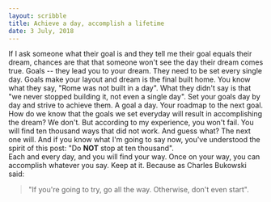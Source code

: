 ```yaml
---
layout: scribble
title: Achieve a day, accomplish a lifetime
date: 3 July, 2018
---
```


If I ask someone what their goal is and they tell me their goal equals their dream, chances are that that someone won't see the day their dream comes true. Goals -- they lead you to your dream. They need to be set every single day. Goals make your layout and dream is the final built home. You know what they say, "Rome was not built in a day". What they didn't say is that "we never stopped building it, not even a single day". Set your goals day by day and strive to achieve them. A goal a day. Your roadmap to the next goal.  
How do we know that the goals we set everyday will result in accomplishing the dream? We don't. But according to my experience, you won't fail. You will find ten thousand ways that did not work. And guess what? The next one will. And if you know what I'm going to say now, you've understood the spirit of this post: "Do __NOT__ stop at ten thousand".  
Each and every day, and you will find your way. Once on your way, you can accomplish whatever you say.
Keep at it. Because as Charles Bukowski said:  

> "If you're going to try, go all the way. Otherwise, don't even start".